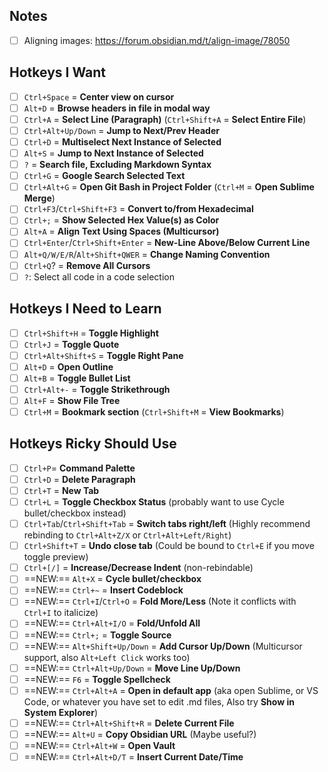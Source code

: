 ## Notes
- [ ] Aligning images: https://forum.obsidian.md/t/align-image/78050
## Hotkeys I Want
- [ ] `Ctrl+Space` = **Center view on cursor**
- [ ] `Alt+D` = **Browse headers in file in modal way**
- [ ] `Ctrl+A` = **Select Line (Paragraph)** (`Ctrl+Shift+A` = **Select Entire File**)
- [ ] `Ctrl+Alt+Up/Down` = **Jump to Next/Prev Header**
- [ ] `Ctrl+D` = **Multiselect Next Instance of Selected**
- [ ] `Alt+S` = **Jump to Next Instance of Selected**
- [ ] `?` = **Search file, Excluding Markdown Syntax**
- [ ] `Ctrl+G` = **Google Search Selected Text**
- [ ] `Ctrl+Alt+G` = **Open Git Bash in Project Folder** (`Ctrl+M` = **Open Sublime Merge**)
- [ ] `Ctrl+F3`/`Ctrl+Shift+F3` = **Convert to/from Hexadecimal**
- [ ] `Ctrl+;` = **Show Selected Hex Value(s) as Color**
- [ ] `Alt+A` = **Align Text Using Spaces (Multicursor)**
- [ ] `Ctrl+Enter`/`Ctrl+Shift+Enter` = **New-Line Above/Below Current Line**
- [ ] `Alt+Q/W/E/R`/`Alt+Shift+QWER` = **Change Naming Convention**
- [ ] `Ctrl+Q`? = **Remove All Cursors**
- [ ] `?`: Select all code in a code selection
## Hotkeys I Need to Learn
- [ ] `Ctrl+Shift+H` = **Toggle Highlight**
- [ ] `Ctrl+J` = **Toggle Quote**
- [ ] `Ctrl+Alt+Shift+S` = **Toggle Right Pane**
- [ ] `Alt+D` = **Open Outline**
- [ ] `Alt+B` = **Toggle Bullet List**
- [ ] `Ctrl+Alt+-` = **Toggle Strikethrough**
- [ ] `Alt+F` = **Show File Tree**
- [ ] `Ctrl+M` = **Bookmark section** (`Ctrl+Shift+M` = **View Bookmarks**)
## Hotkeys Ricky Should Use
- [ ] `Ctrl+P`= **Command Palette**
- [ ] `Ctrl+D` = **Delete Paragraph**
- [ ] `Ctrl+T` = **New Tab**
- [ ] `Ctrl+L` = **Toggle Checkbox Status** (probably want to use Cycle bullet/checkbox instead)
- [ ] `Ctrl+Tab`/`Ctrl+Shift+Tab` = **Switch tabs right/left** (Highly recommend rebinding to `Ctrl+Alt+Z/X` or `Ctrl+Alt+Left/Right`)
- [ ] `Ctrl+Shift+T` = **Undo close tab** (Could be bound to `Ctrl+E` if you move toggle preview)
- [ ] `Ctrl+[/]` = **Increase/Decrease Indent** (non-rebindable)
- [ ] ==NEW:== `Alt+X` = **Cycle bullet/checkbox**
- [ ] ==NEW:== `Ctrl+~` = **Insert Codeblock**
- [ ] ==NEW:== `Ctrl+I`/`Ctrl+O` = **Fold More/Less** (Note it conflicts with `Ctrl+I` to italicize)
- [ ] ==NEW:== `Ctrl+Alt+I/O` = **Fold/Unfold All**
- [ ] ==NEW:== `Ctrl+;` = **Toggle Source**
- [ ] ==NEW:== `Alt+Shift+Up/Down` = **Add Cursor Up/Down** (Multicursor support, also `Alt+Left Click` works too)
- [ ] ==NEW:== `Ctrl+Alt+Up/Down` = **Move Line Up/Down**
- [ ] ==NEW:== `F6` = **Toggle Spellcheck**
- [ ] ==NEW:== `Ctrl+Alt+A` = **Open in default app** (aka open Sublime, or VS Code, or whatever you have set to edit .md files, Also try **Show in System Explorer**)
- [ ] ==NEW:== `Ctrl+Alt+Shift+R` = **Delete Current File**
- [ ] ==NEW:== `Alt+U` = **Copy Obsidian URL** (Maybe useful?)
- [ ] ==NEW:== `Ctrl+Alt+W` = **Open Vault**
- [ ] ==NEW:== `Ctrl+Alt+D/T` = **Insert Current Date/Time**